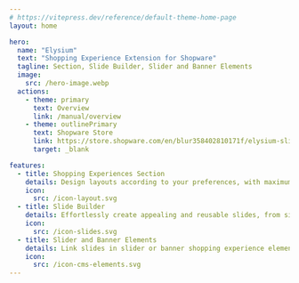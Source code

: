 ```yaml
---
# https://vitepress.dev/reference/default-theme-home-page
layout: home

hero:
  name: "Elysium"
  text: "Shopping Experience Extension for Shopware"
  tagline: Section, Slide Builder, Slider and Banner Elements
  image: 
    src: /hero-image.webp
  actions:
    - theme: primary
      text: Overview
      link: /manual/overview
    - theme: outlinePrimary
      text: Shopware Store
      link: https://store.shopware.com/en/blur358402810171f/elysium-slider-and-banner-for-cms-layouts.html
      target: _blank

features:
  - title: Shopping Experiences Section
    details: Design layouts according to your preferences, with maximum flexibility and optimization for every device view
    icon:
      src: /icon-layout.svg
  - title: Slide Builder
    details: Effortlessly create appealing and reusable slides, from simple "Image only" to complex SEO banners
    icon:
      src: /icon-slides.svg
  - title: Slider and Banner Elements
    details: Link slides in slider or banner shopping experience elements and create your perfect layout
    icon:
      src: /icon-cms-elements.svg
---
```

